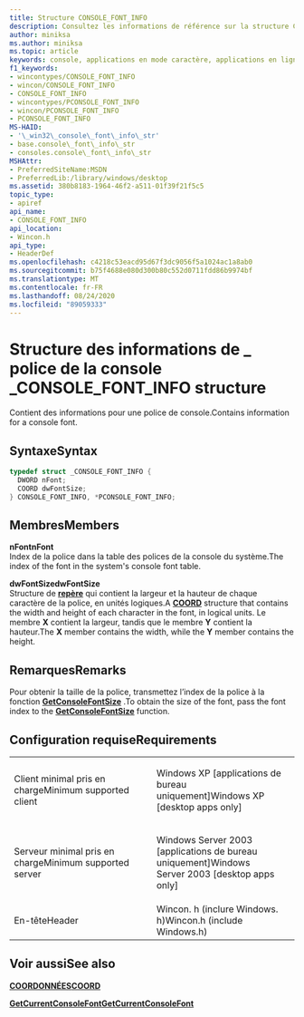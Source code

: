 ```yaml
---
title: Structure CONSOLE_FONT_INFO
description: Consultez les informations de référence sur la structure CONSOLE_FONT_INFO, qui contient l’index et la taille d’une police de console.
author: miniksa
ms.author: miniksa
ms.topic: article
keywords: console, applications en mode caractère, applications en ligne de commande, applications Terminal Server, API de console
f1_keywords:
- wincontypes/CONSOLE_FONT_INFO
- wincon/CONSOLE_FONT_INFO
- CONSOLE_FONT_INFO
- wincontypes/PCONSOLE_FONT_INFO
- wincon/PCONSOLE_FONT_INFO
- PCONSOLE_FONT_INFO
MS-HAID:
- '\_win32\_console\_font\_info\_str'
- base.console\_font\_info\_str
- consoles.console\_font\_info\_str
MSHAttr:
- PreferredSiteName:MSDN
- PreferredLib:/library/windows/desktop
ms.assetid: 380b8183-1964-46f2-a511-01f39f21f5c5
topic_type:
- apiref
api_name:
- CONSOLE_FONT_INFO
api_location:
- Wincon.h
api_type:
- HeaderDef
ms.openlocfilehash: c4218c53eacd95d67f3dc9056f5a1024ac1a8ab0
ms.sourcegitcommit: b75f4688e080d300b80c552d0711fdd86b9974bf
ms.translationtype: MT
ms.contentlocale: fr-FR
ms.lasthandoff: 08/24/2020
ms.locfileid: "89059333"
---
```

# <a name="console_font_info-structure"></a><span data-ttu-id="67e89-104">Structure des informations de \_ police de la console \_</span><span class="sxs-lookup"><span data-stu-id="67e89-104">CONSOLE\_FONT\_INFO structure</span></span>


<span data-ttu-id="67e89-105">Contient des informations pour une police de console.</span><span class="sxs-lookup"><span data-stu-id="67e89-105">Contains information for a console font.</span></span>

<a name="syntax"></a><span data-ttu-id="67e89-106">Syntaxe</span><span class="sxs-lookup"><span data-stu-id="67e89-106">Syntax</span></span>
------

```C
typedef struct _CONSOLE_FONT_INFO {
  DWORD nFont;
  COORD dwFontSize;
} CONSOLE_FONT_INFO, *PCONSOLE_FONT_INFO;
```

<a name="members"></a><span data-ttu-id="67e89-107">Membres</span><span class="sxs-lookup"><span data-stu-id="67e89-107">Members</span></span>
-------

<span data-ttu-id="67e89-108">**nFont**</span><span class="sxs-lookup"><span data-stu-id="67e89-108">**nFont**</span></span>  
<span data-ttu-id="67e89-109">Index de la police dans la table des polices de la console du système.</span><span class="sxs-lookup"><span data-stu-id="67e89-109">The index of the font in the system's console font table.</span></span>

<span data-ttu-id="67e89-110">**dwFontSize**</span><span class="sxs-lookup"><span data-stu-id="67e89-110">**dwFontSize**</span></span>  
<span data-ttu-id="67e89-111">Structure de [**repère**](coord-str.md) qui contient la largeur et la hauteur de chaque caractère de la police, en unités logiques.</span><span class="sxs-lookup"><span data-stu-id="67e89-111">A [**COORD**](coord-str.md) structure that contains the width and height of each character in the font, in logical units.</span></span> <span data-ttu-id="67e89-112">Le membre **X** contient la largeur, tandis que le membre **Y** contient la hauteur.</span><span class="sxs-lookup"><span data-stu-id="67e89-112">The **X** member contains the width, while the **Y** member contains the height.</span></span>

<a name="remarks"></a><span data-ttu-id="67e89-113">Remarques</span><span class="sxs-lookup"><span data-stu-id="67e89-113">Remarks</span></span>
-------

<span data-ttu-id="67e89-114">Pour obtenir la taille de la police, transmettez l’index de la police à la fonction [**GetConsoleFontSize**](getconsolefontsize.md) .</span><span class="sxs-lookup"><span data-stu-id="67e89-114">To obtain the size of the font, pass the font index to the [**GetConsoleFontSize**](getconsolefontsize.md) function.</span></span>

<a name="requirements"></a><span data-ttu-id="67e89-115">Configuration requise</span><span class="sxs-lookup"><span data-stu-id="67e89-115">Requirements</span></span>
------------

<table>
<colgroup>
<col width="50%" />
<col width="50%" />
</colgroup>
<tbody>
<tr class="odd">
<td><p><span data-ttu-id="67e89-116">Client minimal pris en charge</span><span class="sxs-lookup"><span data-stu-id="67e89-116">Minimum supported client</span></span></p></td>
<td><p><span data-ttu-id="67e89-117">Windows XP [applications de bureau uniquement]</span><span class="sxs-lookup"><span data-stu-id="67e89-117">Windows XP [desktop apps only]</span></span></p></td>
</tr>
<tr class="even">
<td><p><span data-ttu-id="67e89-118">Serveur minimal pris en charge</span><span class="sxs-lookup"><span data-stu-id="67e89-118">Minimum supported server</span></span></p></td>
<td><p><span data-ttu-id="67e89-119">Windows Server 2003 [applications de bureau uniquement]</span><span class="sxs-lookup"><span data-stu-id="67e89-119">Windows Server 2003 [desktop apps only]</span></span></p></td>
</tr>
<tr class="odd">
<td><p><span data-ttu-id="67e89-120">En-tête</span><span class="sxs-lookup"><span data-stu-id="67e89-120">Header</span></span></p></td>
<td><span data-ttu-id="67e89-121">Wincon. h (inclure Windows. h)</span><span class="sxs-lookup"><span data-stu-id="67e89-121">Wincon.h (include Windows.h)</span></span></td>
</tr>
</tbody>
</table>

## <a name="span-idsee_alsospansee-also"></a><span data-ttu-id="67e89-122"><span id="see_also"></span>Voir aussi</span><span class="sxs-lookup"><span data-stu-id="67e89-122"><span id="see_also"></span>See also</span></span>


[<span data-ttu-id="67e89-123">**COORDONNÉES**</span><span class="sxs-lookup"><span data-stu-id="67e89-123">**COORD**</span></span>](coord-str.md)

[<span data-ttu-id="67e89-124">**GetCurrentConsoleFont**</span><span class="sxs-lookup"><span data-stu-id="67e89-124">**GetCurrentConsoleFont**</span></span>](getcurrentconsolefont.md)

 

 




